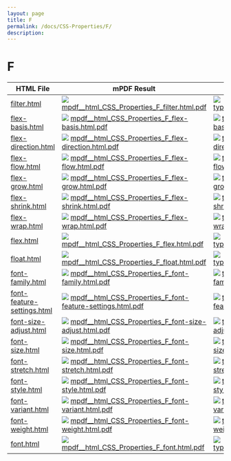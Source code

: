 ```yaml
---
layout: page
title: F
permalink: /docs/CSS-Properties/F/
description: 
---
```


# F
HTML File | mPDF Result | typeset.sh Result | PDFreactor Result
------------ | ------------- | ------------- | -------------
[filter.html](/html/CSS%20Properties/F/filter.html) | ![](mpdf__html_CSS_Properties_F_filter.html.png) [mpdf__html_CSS_Properties_F_filter.html.pdf](mpdf__html_CSS_Properties_F_filter.html.pdf) | ![](typeset__html_CSS_Properties_F_filter.html.png) [typeset__html_CSS_Properties_F_filter.html.pdf](typeset__html_CSS_Properties_F_filter.html.pdf) | ![](pdfreactor__html_CSS_Properties_F_filter.html.png) [pdfreactor__html_CSS_Properties_F_filter.html.pdf](pdfreactor__html_CSS_Properties_F_filter.html.pdf)
[flex-basis.html](/html/CSS%20Properties/F/flex-basis.html) | ![](mpdf__html_CSS_Properties_F_flex-basis.html.png) [mpdf__html_CSS_Properties_F_flex-basis.html.pdf](mpdf__html_CSS_Properties_F_flex-basis.html.pdf) | ![](typeset__html_CSS_Properties_F_flex-basis.html.png) [typeset__html_CSS_Properties_F_flex-basis.html.pdf](typeset__html_CSS_Properties_F_flex-basis.html.pdf) | ![](pdfreactor__html_CSS_Properties_F_flex-basis.html.png) [pdfreactor__html_CSS_Properties_F_flex-basis.html.pdf](pdfreactor__html_CSS_Properties_F_flex-basis.html.pdf)
[flex-direction.html](/html/CSS%20Properties/F/flex-direction.html) | ![](mpdf__html_CSS_Properties_F_flex-direction.html.png) [mpdf__html_CSS_Properties_F_flex-direction.html.pdf](mpdf__html_CSS_Properties_F_flex-direction.html.pdf) | ![](typeset__html_CSS_Properties_F_flex-direction.html.png) [typeset__html_CSS_Properties_F_flex-direction.html.pdf](typeset__html_CSS_Properties_F_flex-direction.html.pdf) | ![](pdfreactor__html_CSS_Properties_F_flex-direction.html.png) [pdfreactor__html_CSS_Properties_F_flex-direction.html.pdf](pdfreactor__html_CSS_Properties_F_flex-direction.html.pdf)
[flex-flow.html](/html/CSS%20Properties/F/flex-flow.html) | ![](mpdf__html_CSS_Properties_F_flex-flow.html.png) [mpdf__html_CSS_Properties_F_flex-flow.html.pdf](mpdf__html_CSS_Properties_F_flex-flow.html.pdf) | ![](typeset__html_CSS_Properties_F_flex-flow.html.png) [typeset__html_CSS_Properties_F_flex-flow.html.pdf](typeset__html_CSS_Properties_F_flex-flow.html.pdf) | ![](pdfreactor__html_CSS_Properties_F_flex-flow.html.png) [pdfreactor__html_CSS_Properties_F_flex-flow.html.pdf](pdfreactor__html_CSS_Properties_F_flex-flow.html.pdf)
[flex-grow.html](/html/CSS%20Properties/F/flex-grow.html) | ![](mpdf__html_CSS_Properties_F_flex-grow.html.png) [mpdf__html_CSS_Properties_F_flex-grow.html.pdf](mpdf__html_CSS_Properties_F_flex-grow.html.pdf) | ![](typeset__html_CSS_Properties_F_flex-grow.html.png) [typeset__html_CSS_Properties_F_flex-grow.html.pdf](typeset__html_CSS_Properties_F_flex-grow.html.pdf) | ![](pdfreactor__html_CSS_Properties_F_flex-grow.html.png) [pdfreactor__html_CSS_Properties_F_flex-grow.html.pdf](pdfreactor__html_CSS_Properties_F_flex-grow.html.pdf)
[flex-shrink.html](/html/CSS%20Properties/F/flex-shrink.html) | ![](mpdf__html_CSS_Properties_F_flex-shrink.html.png) [mpdf__html_CSS_Properties_F_flex-shrink.html.pdf](mpdf__html_CSS_Properties_F_flex-shrink.html.pdf) | ![](typeset__html_CSS_Properties_F_flex-shrink.html.png) [typeset__html_CSS_Properties_F_flex-shrink.html.pdf](typeset__html_CSS_Properties_F_flex-shrink.html.pdf) | ![](pdfreactor__html_CSS_Properties_F_flex-shrink.html.png) [pdfreactor__html_CSS_Properties_F_flex-shrink.html.pdf](pdfreactor__html_CSS_Properties_F_flex-shrink.html.pdf)
[flex-wrap.html](/html/CSS%20Properties/F/flex-wrap.html) | ![](mpdf__html_CSS_Properties_F_flex-wrap.html.png) [mpdf__html_CSS_Properties_F_flex-wrap.html.pdf](mpdf__html_CSS_Properties_F_flex-wrap.html.pdf) | ![](typeset__html_CSS_Properties_F_flex-wrap.html.png) [typeset__html_CSS_Properties_F_flex-wrap.html.pdf](typeset__html_CSS_Properties_F_flex-wrap.html.pdf) | ![](pdfreactor__html_CSS_Properties_F_flex-wrap.html.png) [pdfreactor__html_CSS_Properties_F_flex-wrap.html.pdf](pdfreactor__html_CSS_Properties_F_flex-wrap.html.pdf)
[flex.html](/html/CSS%20Properties/F/flex.html) | ![](mpdf__html_CSS_Properties_F_flex.html.png) [mpdf__html_CSS_Properties_F_flex.html.pdf](mpdf__html_CSS_Properties_F_flex.html.pdf) | ![](typeset__html_CSS_Properties_F_flex.html.png) [typeset__html_CSS_Properties_F_flex.html.pdf](typeset__html_CSS_Properties_F_flex.html.pdf) | ![](pdfreactor__html_CSS_Properties_F_flex.html.png) [pdfreactor__html_CSS_Properties_F_flex.html.pdf](pdfreactor__html_CSS_Properties_F_flex.html.pdf)
[float.html](/html/CSS%20Properties/F/float.html) | ![](mpdf__html_CSS_Properties_F_float.html.png) [mpdf__html_CSS_Properties_F_float.html.pdf](mpdf__html_CSS_Properties_F_float.html.pdf) | ![](typeset__html_CSS_Properties_F_float.html.png) [typeset__html_CSS_Properties_F_float.html.pdf](typeset__html_CSS_Properties_F_float.html.pdf) | ![](pdfreactor__html_CSS_Properties_F_float.html.png) [pdfreactor__html_CSS_Properties_F_float.html.pdf](pdfreactor__html_CSS_Properties_F_float.html.pdf)
[font-family.html](/html/CSS%20Properties/F/font-family.html) | ![](mpdf__html_CSS_Properties_F_font-family.html.png) [mpdf__html_CSS_Properties_F_font-family.html.pdf](mpdf__html_CSS_Properties_F_font-family.html.pdf) | ![](typeset__html_CSS_Properties_F_font-family.html.png) [typeset__html_CSS_Properties_F_font-family.html.pdf](typeset__html_CSS_Properties_F_font-family.html.pdf) | ![](pdfreactor__html_CSS_Properties_F_font-family.html.png) [pdfreactor__html_CSS_Properties_F_font-family.html.pdf](pdfreactor__html_CSS_Properties_F_font-family.html.pdf)
[font-feature-settings.html](/html/CSS%20Properties/F/font-feature-settings.html) | ![](mpdf__html_CSS_Properties_F_font-feature-settings.html.png) [mpdf__html_CSS_Properties_F_font-feature-settings.html.pdf](mpdf__html_CSS_Properties_F_font-feature-settings.html.pdf) | ![](typeset__html_CSS_Properties_F_font-feature-settings.html.png) [typeset__html_CSS_Properties_F_font-feature-settings.html.pdf](typeset__html_CSS_Properties_F_font-feature-settings.html.pdf) | ![](pdfreactor__html_CSS_Properties_F_font-feature-settings.html.png) [pdfreactor__html_CSS_Properties_F_font-feature-settings.html.pdf](pdfreactor__html_CSS_Properties_F_font-feature-settings.html.pdf)
[font-size-adjust.html](/html/CSS%20Properties/F/font-size-adjust.html) | ![](mpdf__html_CSS_Properties_F_font-size-adjust.html.png) [mpdf__html_CSS_Properties_F_font-size-adjust.html.pdf](mpdf__html_CSS_Properties_F_font-size-adjust.html.pdf) | ![](typeset__html_CSS_Properties_F_font-size-adjust.html.png) [typeset__html_CSS_Properties_F_font-size-adjust.html.pdf](typeset__html_CSS_Properties_F_font-size-adjust.html.pdf) | ![](pdfreactor__html_CSS_Properties_F_font-size-adjust.html.png) [pdfreactor__html_CSS_Properties_F_font-size-adjust.html.pdf](pdfreactor__html_CSS_Properties_F_font-size-adjust.html.pdf)
[font-size.html](/html/CSS%20Properties/F/font-size.html) | ![](mpdf__html_CSS_Properties_F_font-size.html.png) [mpdf__html_CSS_Properties_F_font-size.html.pdf](mpdf__html_CSS_Properties_F_font-size.html.pdf) | ![](typeset__html_CSS_Properties_F_font-size.html.png) [typeset__html_CSS_Properties_F_font-size.html.pdf](typeset__html_CSS_Properties_F_font-size.html.pdf) | ![](pdfreactor__html_CSS_Properties_F_font-size.html.png) [pdfreactor__html_CSS_Properties_F_font-size.html.pdf](pdfreactor__html_CSS_Properties_F_font-size.html.pdf)
[font-stretch.html](/html/CSS%20Properties/F/font-stretch.html) | ![](mpdf__html_CSS_Properties_F_font-stretch.html.png) [mpdf__html_CSS_Properties_F_font-stretch.html.pdf](mpdf__html_CSS_Properties_F_font-stretch.html.pdf) | ![](typeset__html_CSS_Properties_F_font-stretch.html.png) [typeset__html_CSS_Properties_F_font-stretch.html.pdf](typeset__html_CSS_Properties_F_font-stretch.html.pdf) | ![](pdfreactor__html_CSS_Properties_F_font-stretch.html.png) [pdfreactor__html_CSS_Properties_F_font-stretch.html.pdf](pdfreactor__html_CSS_Properties_F_font-stretch.html.pdf)
[font-style.html](/html/CSS%20Properties/F/font-style.html) | ![](mpdf__html_CSS_Properties_F_font-style.html.png) [mpdf__html_CSS_Properties_F_font-style.html.pdf](mpdf__html_CSS_Properties_F_font-style.html.pdf) | ![](typeset__html_CSS_Properties_F_font-style.html.png) [typeset__html_CSS_Properties_F_font-style.html.pdf](typeset__html_CSS_Properties_F_font-style.html.pdf) | ![](pdfreactor__html_CSS_Properties_F_font-style.html.png) [pdfreactor__html_CSS_Properties_F_font-style.html.pdf](pdfreactor__html_CSS_Properties_F_font-style.html.pdf)
[font-variant.html](/html/CSS%20Properties/F/font-variant.html) | ![](mpdf__html_CSS_Properties_F_font-variant.html.png) [mpdf__html_CSS_Properties_F_font-variant.html.pdf](mpdf__html_CSS_Properties_F_font-variant.html.pdf) | ![](typeset__html_CSS_Properties_F_font-variant.html.png) [typeset__html_CSS_Properties_F_font-variant.html.pdf](typeset__html_CSS_Properties_F_font-variant.html.pdf) | ![](pdfreactor__html_CSS_Properties_F_font-variant.html.png) [pdfreactor__html_CSS_Properties_F_font-variant.html.pdf](pdfreactor__html_CSS_Properties_F_font-variant.html.pdf)
[font-weight.html](/html/CSS%20Properties/F/font-weight.html) | ![](mpdf__html_CSS_Properties_F_font-weight.html.png) [mpdf__html_CSS_Properties_F_font-weight.html.pdf](mpdf__html_CSS_Properties_F_font-weight.html.pdf) | ![](typeset__html_CSS_Properties_F_font-weight.html.png) [typeset__html_CSS_Properties_F_font-weight.html.pdf](typeset__html_CSS_Properties_F_font-weight.html.pdf) | ![](pdfreactor__html_CSS_Properties_F_font-weight.html.png) [pdfreactor__html_CSS_Properties_F_font-weight.html.pdf](pdfreactor__html_CSS_Properties_F_font-weight.html.pdf)
[font.html](/html/CSS%20Properties/F/font.html) | ![](mpdf__html_CSS_Properties_F_font.html.png) [mpdf__html_CSS_Properties_F_font.html.pdf](mpdf__html_CSS_Properties_F_font.html.pdf) | ![](typeset__html_CSS_Properties_F_font.html.png) [typeset__html_CSS_Properties_F_font.html.pdf](typeset__html_CSS_Properties_F_font.html.pdf) | ![](pdfreactor__html_CSS_Properties_F_font.html.png) [pdfreactor__html_CSS_Properties_F_font.html.pdf](pdfreactor__html_CSS_Properties_F_font.html.pdf)
